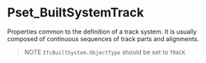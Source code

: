# Pset_BuiltSystemTrack

Properties common to the definition of a track system. It is usually composed of continuous sequences of track parts and alignments.
> NOTE `IfcBuiltSystem.ObjectType` should be set to `TRACK`
